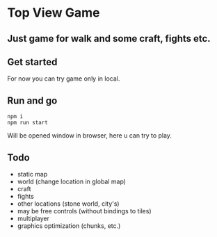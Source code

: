 # Top View Game

## Just game for walk and some craft, fights etc.

## Get started
For now you can try game only in local.

## Run and go

```shell
npm i
npm run start
```
Will be opened window in browser, here u can try to play.

## Todo
* static map
* world (change location in global map)
* craft
* fights
* other locations (stone world, city's)
* may be free controls (without bindings to tiles)
* multiplayer
* graphics optimization (chunks, etc.)